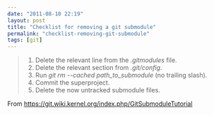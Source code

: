 ```yaml
---
date: "2011-08-10 22:19"
layout: post
title: "Checklist for removing a git submodule"
permalink: "checklist-removing-git-submodule"
tags: [git]
---
```


<blockquote cite="https://git.wiki.kernel.org/index.php/GitSubmoduleTutorial">
<ol>
	<li>Delete the relevant line from the <em>.gitmodules</em> file.</li>
	<li>Delete the relevant section from <em>.git/config</em>.</li>
	<li>Run <em>git rm --cached path_to_submodule</em> (no trailing slash).</li>
	<li>Commit the superproject.</li>
	<li>Delete the now untracked submodule files.</li>
</ol>
</blockquote>
From <a href="https://git.wiki.kernel.org/index.php/GitSubmoduleTutorial">https://git.wiki.kernel.org/index.php/GitSubmoduleTutorial</a>
